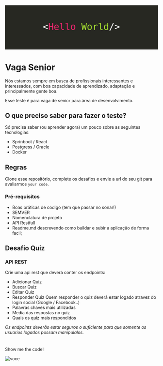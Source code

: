 ![Hello World](hello.jpeg)

# Vaga Senior
Nós estamos sempre em busca de profissionais interessantes e interessados, com boa capacidade de aprendizado, adaptação e principalmente gente boa.

Esse teste é para vaga de senior para área de desenvolvimento.

## O que preciso saber para fazer o teste?

Só precisa saber (ou aprender agora) um pouco sobre as seguintes tecnologias:

- Sprinboot / React
- Postgress / Oracle
- Docker

## Regras
Clone esse repositório, complete os desafios e envie a url do seu git para avaliarmos `your code`.

### Pré-requisitos

- Boas práticas de codigo (tem que passar no sonar!)
- SEMVER
- Nomenclatura de projeto
- API Restfull
- Readme.md descrevendo como buildar e subir a aplicação de forma facil;

## Desafio Quiz

### API REST
 Crie uma api rest que deverá conter os endpoints:

- Adicionar Quiz
- Buscar Quiz
- Editar Quiz
- Responder Quiz 
  Quem responder o quiz deverá estar logado atravez do login social (Google / Facebook..)
- Palavras chaves mais utilizadas
- Media das respostas no quiz
- Quais os quiz mais respondidos

*Os endpoints deverão estar seguros o suficiente para que somente os usuarios logados possam manipulalos.*

# 
Show me the code!

![voce](vc.gif)
